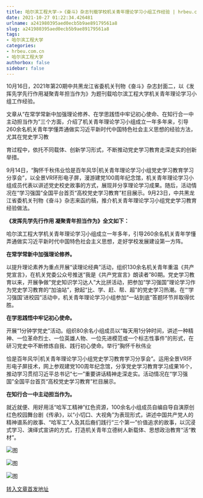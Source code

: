 ```yaml
---
title: 哈尔滨工程大学->《奋斗》杂志刊载学校机关青年理论学习小组工作经验 | hrbeu.com.cn
date: 2021-10-27 01:22:34.426481
urlname: a241980395aed0ecb5b9ae89179561a8
slug: a241980395aed0ecb5b9ae89179561a8
tags: 
- 哈尔滨工程大学
categories:
- hrbeu.com.cn
- 哈尔滨工程大学
authorbox: false
sidebar: false
---
```

10月16日，2021年第20期中共黑龙江省委机关刊物《奋斗》杂志封面二，以《发挥先学先行作用凝聚青年担当作为》为题刊载哈尔滨工程大学机关青年理论学习小组工作经验。

文章从“在常学常新中加强理论修养、在学思践悟中牢记初心使命、在知行合一中主动担当作为”三个方面，介绍了机关青年理论学习小组成立一年多年来，引导260余名机关青年学懂弄通做实习近平新时代中国特色社会主义思想的经验方法，尤其在党史学习教
<!--more-->
育过程中，依托不同载体、创新学习形式，不断推动党史学习教育走深走实的创新举措。

9月14日，“胸怀千秋伟业恰是百年风华|机关青年理论学习小组党史学习教育学习分享会”，以全景VR环形电子屏，漫游建党100周年纪念馆，机关青年理论学习小组成员代表以讲述党史校史故事的方式，展现并分享理论学习成果。随后，活动情况在“学习强国”全国平台首页“高校党史学习教育”栏目展示。9月23日，中共黑龙江省委机关刊物《奋斗》杂志来函约稿，推介机关青年理论学习小组党史学习教育经验做法。

**《发挥先学先行作用 凝聚青年担当作为》全文如下：**

哈尔滨工程大学机关青年理论学习小组成立一年多年，引导260余名机关青年学懂弄通做实习近平新时代中国特色社会主义思想，走好学校发展建设第一方阵。

**在常学常新中加强理论修养。**

以提升理论素养为重点开展“读理论经典”活动，组织130余名机关青年重温《共产党宣言》，在机关党委公众号推送“我是《共产党宣言》朗读者”80期。党史学习教育以来，开展争做”党史知识学习达人”大比拼活动，把参加“学习强国”理论学习作为党史学习教育的“加油站”，掀起“比、学、赶、帮、超”的党史学习热潮。在“‘学习强国’进校园”活动中，机关青年理论学习小组参加“一站到底”答题环节并取得优胜。

**在学思践悟中牢记初心使命。**

开展“1分钟学党史”活动。组织80余名小组成员以“每天用1分钟时间，讲述一种精神、一位革命烈士、一位英雄人物、一位先进模范或一个标志性事件”的形式，在研习党史中不断修炼自我、践行初心使命。举行“胸怀千秋伟业

恰是百年风华|机关青年理论学习小组党史学习教育学习分享会”。运用全景VR环形电子屏技术，网上参观建党100周年纪念馆，分享党史学习教育学习成果16个，推动学习贯彻习近平总书记“七一”重要讲话精神走深走实。活动情况在“学习强国”全国平台首页“高校党史学习教育”栏目展示。

**在知行合一中主动担当作为。**

就近就便、用好用活“哈军工精神”红色资源，100余名小组成员自编自导自演原创红色校园舞台剧《传承》，以“小切口、大视角”为表现形式，讲述中国共产党人的精神谱系的故事、“哈军工”人及其后裔们践行“三个第一”价值追求的故事，以沉浸式学习、演绎式宣讲的方式，打造机关青年立德树人新载体、思想政治教育“活“教材”。

![图](http://gongxue.cn/__local/E/7A/FC/AF52C06AF97D6C67F751E89633A_64334619_C3AF.jpg)

![图](http://gongxue.cn/__local/0/F8/97/E0BD43308DD13AA9457C91C62C9_7BCFAFA6_14063.jpg)

![图](http://gongxue.cn/__local/7/5E/5F/B0F32977E35639363F701C5F73B_E990E851_6D85.jpg)

[转入文章首发地址](http://gongxue.cn/info/1141/68333.htm)